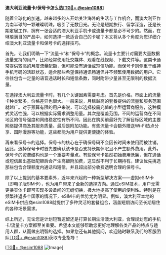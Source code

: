 **澳大利亚流量卡/保号卡怎么选[[TG💪+ @esim1088](https://t.me/s/esim1088)]**

随着全球化的加速，越来越多的人开始关注海外的生活与工作机会，而澳大利亚作为南半球的一颗璀璨明珠，吸引了无数目光。无论是短期旅行、留学深造，还是长期定居工作，拥有一张合适的澳大利亚手机卡或流量卡都是必不可少的。然而，在琳琅满目的产品中，如何选择一款适合自己的卡呢？本文将从多个角度为您详细介绍澳大利亚流量卡和保号卡的选择技巧。

首先，让我们明确一下“流量卡”和“保号卡”的概念。流量卡主要针对需要大量数据流量支持的用户，比如经常使用社交媒体、观看在线视频、下载文件等。这类卡通常提供较高的月度流量配额，但可能没有通话或短信功能。而保号卡则侧重于维持手机号码的活跃状态，适合那些希望保持通讯畅通但并不频繁使用数据的用户。它往往包含一定量的语音通话时长和短信条数，同时附带少量甚至无限制的数据流量。

在选择澳大利亚流量卡时，有几个关键因素需要考虑。首先是价格。市面上的流量卡种类繁多，价格差异也很大。一般来说，月租越高的套餐提供的流量和服务范围就越广。对于预算有限的用户来说，可以选择按需充值的小型运营商服务，这种模式灵活性强，可以根据实际需求调整用量。其次是覆盖范围。不同的运营商在不同地区的信号强度和网络稳定性有所不同，因此在购买前最好先了解目标区域的主要网络提供商及其服务质量。最后是附加功能。有些流量卡会额外赠送Wi-Fi热点分享、国际漫游等功能，这些都能为用户提供更便捷的体验。

再来看保号卡的选择。保号卡的核心在于确保号码不会因长时间未使用而被注销。因此，选择保号卡时首先要确认该卡是否支持长期休眠且不产生额外费用。此外，保号卡的资费结构也是一个重要考量点。有些保号卡虽然初始费用低廉，但在通话或短信超出基础配额后会产生高额附加费，这显然不利于长期持有。建议优先挑选那些包含合理额度内通话和短信，并且超出部分收费透明合理的保号卡。

除了以上提到的基本要素外，近年来兴起的一种新型解决方案——虚拟eSIM卡（即电子版SIM卡），也为用户带来了全新的选择方向。通过eSIM技术，用户无需更换实体卡即可实现多设备间的无缝切换，极大地提高了使用的便利性。特别是在频繁往返多个国家的情况下，eSIM卡的优势尤为明显。例如，澳大利亚本地的eSIM卡供应商esim1088就提供了多种灵活的套餐组合，涵盖短期访问至长期居住的各种场景需求。

综上所述，无论您是计划短暂逗留还是打算长期生活澳大利亚，合理规划您的手机卡/流量卡方案都至关重要。希望本文能够帮助您更好地理解各类产品的特点与适用人群，从而做出明智的选择。如果您还有其他疑问，欢迎随时联系我们的客服团队[[TG💪+ @esim1088](https://t.me/s/esim1088)]获取专业指导！

[[TG💪+ @esim1088](https://t.me/s/esim1088) ![Image](https://i.postimg.cc/4NQfJmqS/Snipaste-2025-05-13-00-14-12.png)]